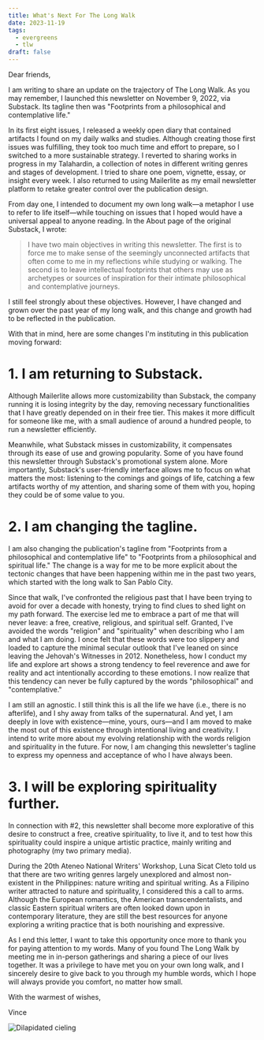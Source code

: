 ```yaml
---
title: What's Next For The Long Walk
date: 2023-11-19
tags:
  - evergreens
  - tlw
draft: false
---
```

Dear friends,

I am writing to share an update on the trajectory of The Long Walk. As you may remember, I launched this newsletter on November 9, 2022, via Substack. Its tagline then was "Footprints from a philosophical and contemplative life."

In its first eight issues, I released a weekly open diary that contained artifacts I found on my daily walks and studies. Although creating those first issues was fulfilling, they took too much time and effort to prepare, so I switched to a more sustainable strategy. I reverted to sharing works in progress in my Talahardin, a collection of notes in different writing genres and stages of development. I tried to share one poem, vignette, essay, or insight every week. I also returned to using Mailerlite as my email newsletter platform to retake greater control over the publication design.

From day one, I intended to document my own long walk—a metaphor I use to refer to life itself—while touching on issues that I hoped would have a universal appeal to anyone reading. In the About page of the original Substack, I wrote:

>I have two main objectives in writing this newsletter. The first is to force me to make sense of the seemingly unconnected artifacts that often come to me in my reflections while studying or walking. The second is to leave intellectual footprints that others may use as archetypes or sources of inspiration for their intimate philosophical and contemplative journeys.

I still feel strongly about these objectives. However, I have changed and grown over the past year of my long walk, and this change and growth had to be reflected in the publication.

With that in mind, here are some changes I'm instituting in this publication moving forward:

# 1. I am returning to Substack.

Although Mailerlite allows more customizability than Substack, the company running it is losing integrity by the day, removing necessary functionalities that I have greatly depended on in their free tier. This makes it more difficult for someone like me, with a small audience of around a hundred people, to run a newsletter efficiently.

Meanwhile, what Substack misses in customizability, it compensates through its ease of use and growing popularity. Some of you have found this newsletter through Substack's promotional system alone. More importantly, Substack's user-friendly interface allows me to focus on what matters the most: listening to the comings and goings of life, catching a few artifacts worthy of my attention, and sharing some of them with you, hoping they could be of some value to you.

# 2. I am changing the tagline.

I am also changing the publication's tagline from "Footprints from a philosophical and contemplative life" to "Footprints from a philosophical and spiritual life." The change is a way for me to be more explicit about the tectonic changes that have been happening within me in the past two years, which started with the long walk to San Pablo City.

Since that walk, I've confronted the religious past that I have been trying to avoid for over a decade with honesty, trying to find clues to shed light on my path forward. The exercise led me to embrace a part of me that will never leave: a free, creative, religious, and spiritual self. Granted, I've avoided the words "religion" and "spirituality" when describing who I am and what I am doing. I once felt that these words were too slippery and loaded to capture the minimal secular outlook that I've leaned on since leaving the Jehovah's Witnesses in 2012. Nonetheless, how I conduct my life and explore art shows a strong tendency to feel reverence and awe for reality and act intentionally according to these emotions. I now realize that this tendency can never be fully captured by the words "philosophical" and "contemplative."

I am still an agnostic. I still think this is all the life we have (i.e., there is no afterlife), and I shy away from talks of the supernatural. And yet, I am deeply in love with existence—mine, yours, ours—and I am moved to make the most out of this existence through intentional living and creativity. I intend to write more about my evolving relationship with the words religion and spirituality in the future. For now, I am changing this newsletter's tagline to express my openness and acceptance of who I have always been.

# 3. I will be exploring spirituality further.

In connection with #2, this newsletter shall become more explorative of this desire to construct a free, creative spirituality, to live it, and to test how this spirituality could inspire a unique artistic practice, mainly writing and photography (my two primary media).

During the 20th Ateneo National Writers' Workshop, Luna Sicat Cleto told us that there are two writing genres largely unexplored and almost non-existent in the Philippines: nature writing and spiritual writing. As a Filipino writer attracted to nature and spirituality, I considered this a call to arms. Although the European romantics, the American transcendentalists, and classic Eastern spiritual writers are often looked down upon in contemporary literature, they are still the best resources for anyone exploring a writing practice that is both nourishing and expressive.

As I end this letter, I want to take this opportunity once more to thank you for paying attention to my words. Many of you found The Long Walk by meeting me in in-person gatherings and sharing a piece of our lives together. It was a privilege to have met you on your own long walk, and I sincerely desire to give back to you through my humble words, which I hope will always provide you comfort, no matter how small.

With the warmest of wishes,

Vince

![Dilapidated cieling](essays/images/ymca-cieling.jpg)